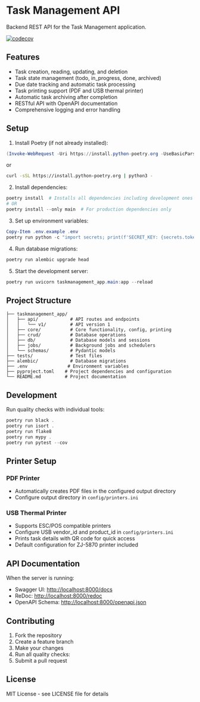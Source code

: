 # Task Management API

Backend REST API for the Task Management application.

[![codecov](https://codecov.io/gh/brandstaetter/Taskmanagement-App/graph/badge.svg?token=WOG6NB0DBV)](https://codecov.io/gh/brandstaetter/Taskmanagement-App)

## Features

- Task creation, reading, updating, and deletion
- Task state management (todo, in_progress, done, archived)
- Due date tracking and automatic task processing
- Task printing support (PDF and USB thermal printer)
- Automatic task archiving after completion
- RESTful API with OpenAPI documentation
- Comprehensive logging and error handling

## Setup

1. Install Poetry (if not already installed):

```powershell
(Invoke-WebRequest -Uri https://install.python-poetry.org -UseBasicParsing).Content | py -
```

or

```bash
curl -sSL https://install.python-poetry.org | python3 -
```

2. Install dependencies:

```powershell
poetry install  # Installs all dependencies including development ones
# OR
poetry install --only main  # For production dependencies only
```

3. Set up environment variables:

```powershell
Copy-Item .env.example .env
poetry run python -c "import secrets; print(f'SECRET_KEY: {secrets.token_hex(32)}\nADMIN_API_KEY: {secrets.token_hex(32)}')"
```

4. Run database migrations:

```powershell
poetry run alembic upgrade head
```

5. Start the development server:

```powershell
poetry run uvicorn taskmanagement_app.main:app --reload
```

## Project Structure

```plaintext
├── taskmanagement_app/
│   ├── api/            # API routes and endpoints
│   │   └── v1/         # API version 1
│   ├── core/           # Core functionality, config, printing
│   ├── crud/           # Database operations
│   ├── db/             # Database models and sessions
│   ├── jobs/           # Background jobs and schedulers
│   └── schemas/        # Pydantic models
├── tests/              # Test files
├── alembic/            # Database migrations
├── .env               # Environment variables
├── pyproject.toml    # Project dependencies and configuration
└── README.md         # Project documentation
```

## Development

Run quality checks with individual tools:

```powershell
poetry run black .
poetry run isort .
poetry run flake8
poetry run mypy .
poetry run pytest --cov
```

## Printer Setup

### PDF Printer

- Automatically creates PDF files in the configured output directory
- Configure output directory in `config/printers.ini`

### USB Thermal Printer

- Supports ESC/POS compatible printers
- Configure USB vendor_id and product_id in `config/printers.ini`
- Prints task details with QR code for quick access
- Default configuration for ZJ-5870 printer included

## API Documentation

When the server is running:

- Swagger UI: <http://localhost:8000/docs>
- ReDoc: <http://localhost:8000/redoc>
- OpenAPI Schema: <http://localhost:8000/openapi.json>

## Contributing

1. Fork the repository
2. Create a feature branch
3. Make your changes
4. Run all quality checks:
5. Submit a pull request

## License

MIT License - see LICENSE file for details

